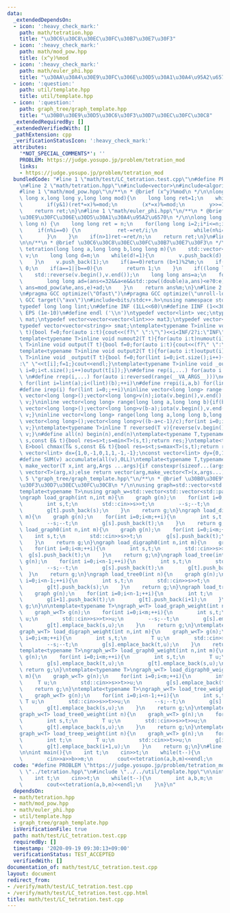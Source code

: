 ```yaml
---
data:
  _extendedDependsOn:
  - icon: ':heavy_check_mark:'
    path: math/tetration.hpp
    title: "\u30C6\u30C8\u30EC\u30FC\u30B7\u30E7\u30F3"
  - icon: ':heavy_check_mark:'
    path: math/mod_pow.hpp
    title: (x^y)%mod
  - icon: ':heavy_check_mark:'
    path: math/euler_phi.hpp
    title: "\u30AA\u30A4\u30E9\u30FC\u306E\u30D5\u30A1\u30A4\u95A2\u6570"
  - icon: ':question:'
    path: util/template.hpp
    title: util/template.hpp
  - icon: ':question:'
    path: graph_tree/graph_template.hpp
    title: "\u30B0\u30E9\u30D5\u30C6\u30F3\u30D7\u30EC\u30FC\u30C8"
  _extendedRequiredBy: []
  _extendedVerifiedWith: []
  _pathExtension: cpp
  _verificationStatusIcon: ':heavy_check_mark:'
  attributes:
    '*NOT_SPECIAL_COMMENTS*': ''
    PROBLEM: https://judge.yosupo.jp/problem/tetration_mod
    links:
    - https://judge.yosupo.jp/problem/tetration_mod
  bundledCode: "#line 1 \"math/test/LC_tetration.test.cpp\"\n#define PROBLEM \"https://judge.yosupo.jp/problem/tetration_mod\"\
    \n#line 2 \"math/tetration.hpp\"\n#include<vector>\n#include<algorithm>\n#include<cmath>\n\
    #line 1 \"math/mod_pow.hpp\"\n/**\n * @brief (x^y)%mod\n */\n\nlong long mod_pow(long\
    \ long x,long long y,long long mod){\n    long long ret=1;\n    while(y>0) {\n\
    \        if(y&1)(ret*=x)%=mod;\n        (x*=x)%=mod;\n        y>>=1;\n    }\n\
    \    return ret;\n}\n#line 1 \"math/euler_phi.hpp\"\n/**\n * @brief \u30AA\u30A4\
    \u30E9\u30FC\u306E\u30D5\u30A1\u30A4\u95A2\u6570\n */\n\nlong long euler_phi(long\
    \ long n) {\n    long long ret = n;\n    for(long long i=2;i*i<=n;i++) {\n   \
    \     if(n%i==0) {\n            ret-=ret/i;\n            while(n%i==0)n/=i;\n\
    \        }\n    }\n    if(n>1)ret-=ret/n;\n    return ret;\n}\n#line 7 \"math/tetration.hpp\"\
    \n\n/**\n * @brief \u30C6\u30C8\u30EC\u30FC\u30B7\u30E7\u30F3\n */\n\nlong long\
    \ tetration(long long a,long long b,long long m){\n    std::vector<long long>\
    \ v;\n    long long d=m;\n    while(d!=1){\n        v.push_back(d);\n        d=euler_phi(d);\n\
    \    }\n    v.push_back(1);\n    if(a==0)return (b+1)%2%m;\n    if(m==1)return\
    \ 0;\n    if(a==1||b==0){\n        return 1;\n    }\n    if((long long)(v.size())>=b)v.resize(b-1,1);\n\
    \    std::reverse(v.begin(),v.end());\n    long long ans=a;\n    for(auto e:v){\n\
    \        long long ad=(ans<=32&&a<e&&std::pow((double)a,ans)<e?0:e);\n       \
    \ ans=mod_pow(a%e,ans,e)+ad;\n    }\n    return ans%m;\n}\n#line 2 \"util/template.hpp\"\
    \n#pragma GCC optimize(\"Ofast\")\n#pragma GCC optimize(\"unroll-loops\")\n#pragma\
    \ GCC target(\"avx\")\n#include<bits/stdc++.h>\nusing namespace std;\nstruct __INIT__{__INIT__(){cin.tie(0);ios::sync_with_stdio(false);cout<<fixed<<setprecision(15);}}__INIT__;\n\
    typedef long long lint;\n#define INF (1LL<<60)\n#define IINF (1<<30)\n#define\
    \ EPS (1e-10)\n#define endl ('\\n')\ntypedef vector<lint> vec;\ntypedef vector<vector<lint>>\
    \ mat;\ntypedef vector<vector<vector<lint>>> mat3;\ntypedef vector<string> svec;\n\
    typedef vector<vector<string>> smat;\ntemplate<typename T>inline void numout(T\
    \ t){bool f=0;for(auto i:t){cout<<(f?\" \":\"\")<<i<INF/2?i:\"INF\";f=1;}cout<<endl;}\n\
    template<typename T>inline void numout2(T t){for(auto i:t)numout(i);}\ntemplate<typename\
    \ T>inline void output(T t){bool f=0;for(auto i:t){cout<<(f?\" \":\"\")<<i;f=1;}cout<<endl;}\n\
    template<typename T>inline void output2(T t){for(auto i:t)output(i);}\ntemplate<typename\
    \ T>inline void _output(T t){bool f=0;for(lint i=0;i<t.size();i++){cout<<f?\"\"\
    :\" \"<<t[i];f=1;}cout<<endl;}\ntemplate<typename T>inline void _output2(T t){for(lint\
    \ i=0;i<t.size();i++)output(t[i]);}\n#define rep(i,...) for(auto i:range(__VA_ARGS__))\
    \ \n#define rrep(i,...) for(auto i:reversed(range(__VA_ARGS__)))\n#define repi(i,a,b)\
    \ for(lint i=lint(a);i<(lint)(b);++i)\n#define rrepi(i,a,b) for(lint i=lint(b)-1;i>=lint(a);--i)\n\
    #define irep(i) for(lint i=0;;++i)\ninline vector<long long> range(long long n){if(n<=0)return\
    \ vector<long long>();vector<long long>v(n);iota(v.begin(),v.end(),0LL);return\
    \ v;}\ninline vector<long long> range(long long a,long long b){if(b<=a)return\
    \ vector<long long>();vector<long long>v(b-a);iota(v.begin(),v.end(),a);return\
    \ v;}\ninline vector<long long> range(long long a,long long b,long long c){if((b-a+c-1)/c<=0)return\
    \ vector<long long>();vector<long long>v((b-a+c-1)/c);for(int i=0;i<(int)v.size();++i)v[i]=i?v[i-1]+c:a;return\
    \ v;}\ntemplate<typename T>inline T reversed(T v){reverse(v.begin(),v.end());return\
    \ v;}\n#define all(n) begin(n),end(n)\ntemplate<typename T,typename E>bool chmin(T&\
    \ s,const E& t){bool res=s>t;s=min<T>(s,t);return res;}\ntemplate<typename T,typename\
    \ E>bool chmax(T& s,const E& t){bool res=s<t;s=max<T>(s,t);return res;}\nconst\
    \ vector<lint> dx={1,0,-1,0,1,1,-1,-1};\nconst vector<lint> dy={0,1,0,-1,1,-1,1,-1};\n\
    #define SUM(v) accumulate(all(v),0LL)\ntemplate<typename T,typename ...Args>auto\
    \ make_vector(T x,int arg,Args ...args){if constexpr(sizeof...(args)==0)return\
    \ vector<T>(arg,x);else return vector(arg,make_vector<T>(x,args...));}\n#line\
    \ 5 \"graph_tree/graph_template.hpp\"\n/**\n * @brief \u30B0\u30E9\u30D5\u30C6\
    \u30F3\u30D7\u30EC\u30FC\u30C8\n */\n\nusing graph=std::vector<std::vector<int>>;\n\
    template<typename T>\nusing graph_w=std::vector<std::vector<std::pair<int,T>>>;\n\
    \ngraph load_graph(int n,int m){\n    graph g(n);\n    for(int i=0;i<m;++i){\n\
    \        int s,t;\n        std::cin>>s>>t;\n        --s;--t;\n        g[s].push_back(t);\n\
    \        g[t].push_back(s);\n    }\n    return g;\n}\ngraph load_digraph(int n,int\
    \ m){\n    graph g(n);\n    for(int i=0;i<m;++i){\n        int s,t;\n        std::cin>>s>>t;\n\
    \        --s;--t;\n        g[s].push_back(t);\n    }\n    return g;\n}\ngraph\
    \ load_graph0(int n,int m){\n    graph g(n);\n    for(int i=0;i<m;++i){\n    \
    \    int s,t;\n        std::cin>>s>>t;\n        g[s].push_back(t);\n        g[t].push_back(s);\n\
    \    }\n    return g;\n}\ngraph load_digraph0(int n,int m){\n    graph g(n);\n\
    \    for(int i=0;i<m;++i){\n        int s,t;\n        std::cin>>s>>t;\n      \
    \  g[s].push_back(t);\n    }\n    return g;\n}\ngraph load_tree(int n){\n    graph\
    \ g(n);\n    for(int i=0;i<n-1;++i){\n        int s,t;\n        std::cin>>s>>t;\n\
    \        --s;--t;\n        g[s].push_back(t);\n        g[t].push_back(s);\n  \
    \  }\n    return g;\n}\ngraph load_tree0(int n){\n    graph g(n);\n    for(int\
    \ i=0;i<n-1;++i){\n        int s,t;\n        std::cin>>s>>t;\n        g[s].push_back(t);\n\
    \        g[t].push_back(s);\n    }\n    return g;\n}\ngraph load_treep(int n){\n\
    \    graph g(n);\n    for(int i=0;i<n-1;++i){\n        int t;\n        std::cin>>t;\n\
    \        g[i+1].push_back(t);\n        g[t].push_back(i+1);\n    }\n    return\
    \ g;\n}\n\ntemplate<typename T>\ngraph_w<T> load_graph_weight(int n,int m){\n\
    \    graph_w<T> g(n);\n    for(int i=0;i<m;++i){\n        int s,t;\n        T\
    \ u;\n        std::cin>>s>>t>>u;\n        --s;--t;\n        g[s].emplace_back(t,u);\n\
    \        g[t].emplace_back(s,u);\n    }\n    return g;\n}\ntemplate<typename T>\n\
    graph_w<T> load_digraph_weight(int n,int m){\n    graph_w<T> g(n);\n    for(int\
    \ i=0;i<m;++i){\n        int s,t;\n        T u;\n        std::cin>>s>>t>>u;\n\
    \        --s;--t;\n        g[s].emplace_back(t,u);\n    }\n    return g;\n}\n\
    template<typename T>\ngraph_w<T> load_graph0_weight(int n,int m){\n    graph_w<T>\
    \ g(n);\n    for(int i=0;i<m;++i){\n        int s,t;\n        T u;\n        std::cin>>s>>t>>u;\n\
    \        g[s].emplace_back(t,u);\n        g[t].emplace_back(s,u);\n    }\n   \
    \ return g;\n}\ntemplate<typename T>\ngraph_w<T> load_digraph0_weight(int n,int\
    \ m){\n    graph_w<T> g(n);\n    for(int i=0;i<m;++i){\n        int s,t;\n   \
    \     T u;\n        std::cin>>s>>t>>u;\n        g[s].emplace_back(t,u);\n    }\n\
    \    return g;\n}\ntemplate<typename T>\ngraph_w<T> load_tree_weight(int n){\n\
    \    graph_w<T> g(n);\n    for(int i=0;i<n-1;++i){\n        int s,t;\n       \
    \ T u;\n        std::cin>>s>>t>>u;\n        --s;--t;\n        g[s].emplace_back(t,u);\n\
    \        g[t].emplace_back(s,u);\n    }\n    return g;\n}\ntemplate<typename T>\n\
    graph_w<T> load_tree0_weight(int n){\n    graph_w<T> g(n);\n    for(int i=0;i<n-1;++i){\n\
    \        int s,t;\n        T u;\n        std::cin>>s>>t>>u;\n        g[s].emplace_back(t,u);\n\
    \        g[t].emplace_back(s,u);\n    }\n    return g;\n}\ntemplate<typename T>\n\
    graph_w<T> load_treep_weight(int n){\n    graph_w<T> g(n);\n    for(int i=0;i<n-1;++i){\n\
    \        int t;\n        T u;\n        std::cin>>t>>u;\n        g[i+1].emplace_back(t,u);\n\
    \        g[t].emplace_back(i+1,u);\n    }\n    return g;\n}\n#line 4 \"math/test/LC_tetration.test.cpp\"\
    \n\nint main(){\n    int t;\n    cin>>t;\n    while(t--){\n        int a,b,m;\n\
    \        cin>>a>>b>>m;\n        cout<<tetration(a,b,m)<<endl;\n    }\n}\n"
  code: "#define PROBLEM \"https://judge.yosupo.jp/problem/tetration_mod\"\n#include\
    \ \"../tetration.hpp\"\n#include \"../../util/template.hpp\"\n\nint main(){\n\
    \    int t;\n    cin>>t;\n    while(t--){\n        int a,b,m;\n        cin>>a>>b>>m;\n\
    \        cout<<tetration(a,b,m)<<endl;\n    }\n}\n"
  dependsOn:
  - math/tetration.hpp
  - math/mod_pow.hpp
  - math/euler_phi.hpp
  - util/template.hpp
  - graph_tree/graph_template.hpp
  isVerificationFile: true
  path: math/test/LC_tetration.test.cpp
  requiredBy: []
  timestamp: '2020-09-19 09:30:13+09:00'
  verificationStatus: TEST_ACCEPTED
  verifiedWith: []
documentation_of: math/test/LC_tetration.test.cpp
layout: document
redirect_from:
- /verify/math/test/LC_tetration.test.cpp
- /verify/math/test/LC_tetration.test.cpp.html
title: math/test/LC_tetration.test.cpp
---
```

